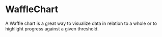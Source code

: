 # WaffleChart
A Waffle chart is a great way to visualize data in relation to a whole or to highlight progress against a given threshold.
